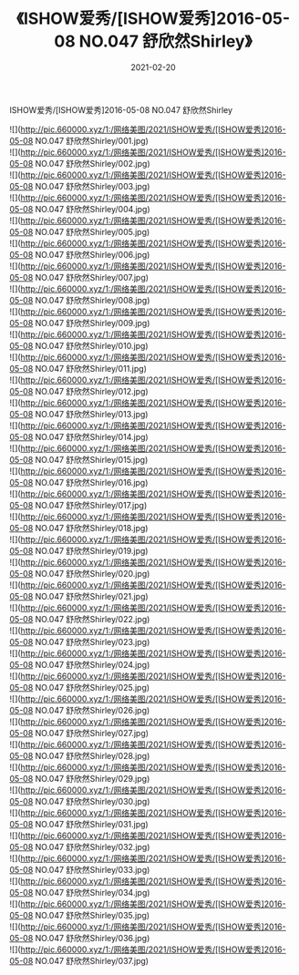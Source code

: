 ﻿---
layout: post
title:  《ISHOW爱秀/[ISHOW爱秀]2016-05-08 NO.047 舒欣然Shirley》
date:   2021-02-20
img: http://pic.660000.xyz/1:/网络美图/2021/ISHOW爱秀/[ISHOW爱秀]2016-05-08 NO.047 舒欣然Shirley/000.jpg
categories: [美女, 清纯, 唯美]
---

ISHOW爱秀/[ISHOW爱秀]2016-05-08 NO.047 舒欣然Shirley

 ![](http://pic.660000.xyz/1:/网络美图/2021/ISHOW爱秀/[ISHOW爱秀]2016-05-08 NO.047 舒欣然Shirley/001.jpg) <br>![](http://pic.660000.xyz/1:/网络美图/2021/ISHOW爱秀/[ISHOW爱秀]2016-05-08 NO.047 舒欣然Shirley/002.jpg) <br>![](http://pic.660000.xyz/1:/网络美图/2021/ISHOW爱秀/[ISHOW爱秀]2016-05-08 NO.047 舒欣然Shirley/003.jpg) <br>![](http://pic.660000.xyz/1:/网络美图/2021/ISHOW爱秀/[ISHOW爱秀]2016-05-08 NO.047 舒欣然Shirley/004.jpg) <br>![](http://pic.660000.xyz/1:/网络美图/2021/ISHOW爱秀/[ISHOW爱秀]2016-05-08 NO.047 舒欣然Shirley/005.jpg) <br>![](http://pic.660000.xyz/1:/网络美图/2021/ISHOW爱秀/[ISHOW爱秀]2016-05-08 NO.047 舒欣然Shirley/006.jpg) <br>![](http://pic.660000.xyz/1:/网络美图/2021/ISHOW爱秀/[ISHOW爱秀]2016-05-08 NO.047 舒欣然Shirley/007.jpg) <br>![](http://pic.660000.xyz/1:/网络美图/2021/ISHOW爱秀/[ISHOW爱秀]2016-05-08 NO.047 舒欣然Shirley/008.jpg) <br>![](http://pic.660000.xyz/1:/网络美图/2021/ISHOW爱秀/[ISHOW爱秀]2016-05-08 NO.047 舒欣然Shirley/009.jpg) <br>![](http://pic.660000.xyz/1:/网络美图/2021/ISHOW爱秀/[ISHOW爱秀]2016-05-08 NO.047 舒欣然Shirley/010.jpg) <br>![](http://pic.660000.xyz/1:/网络美图/2021/ISHOW爱秀/[ISHOW爱秀]2016-05-08 NO.047 舒欣然Shirley/011.jpg) <br>![](http://pic.660000.xyz/1:/网络美图/2021/ISHOW爱秀/[ISHOW爱秀]2016-05-08 NO.047 舒欣然Shirley/012.jpg) <br>![](http://pic.660000.xyz/1:/网络美图/2021/ISHOW爱秀/[ISHOW爱秀]2016-05-08 NO.047 舒欣然Shirley/013.jpg) <br>![](http://pic.660000.xyz/1:/网络美图/2021/ISHOW爱秀/[ISHOW爱秀]2016-05-08 NO.047 舒欣然Shirley/014.jpg) <br>![](http://pic.660000.xyz/1:/网络美图/2021/ISHOW爱秀/[ISHOW爱秀]2016-05-08 NO.047 舒欣然Shirley/015.jpg) <br>![](http://pic.660000.xyz/1:/网络美图/2021/ISHOW爱秀/[ISHOW爱秀]2016-05-08 NO.047 舒欣然Shirley/016.jpg) <br>![](http://pic.660000.xyz/1:/网络美图/2021/ISHOW爱秀/[ISHOW爱秀]2016-05-08 NO.047 舒欣然Shirley/017.jpg) <br>![](http://pic.660000.xyz/1:/网络美图/2021/ISHOW爱秀/[ISHOW爱秀]2016-05-08 NO.047 舒欣然Shirley/018.jpg) <br>![](http://pic.660000.xyz/1:/网络美图/2021/ISHOW爱秀/[ISHOW爱秀]2016-05-08 NO.047 舒欣然Shirley/019.jpg) <br>![](http://pic.660000.xyz/1:/网络美图/2021/ISHOW爱秀/[ISHOW爱秀]2016-05-08 NO.047 舒欣然Shirley/020.jpg) <br>![](http://pic.660000.xyz/1:/网络美图/2021/ISHOW爱秀/[ISHOW爱秀]2016-05-08 NO.047 舒欣然Shirley/021.jpg) <br>![](http://pic.660000.xyz/1:/网络美图/2021/ISHOW爱秀/[ISHOW爱秀]2016-05-08 NO.047 舒欣然Shirley/022.jpg) <br>![](http://pic.660000.xyz/1:/网络美图/2021/ISHOW爱秀/[ISHOW爱秀]2016-05-08 NO.047 舒欣然Shirley/023.jpg) <br>![](http://pic.660000.xyz/1:/网络美图/2021/ISHOW爱秀/[ISHOW爱秀]2016-05-08 NO.047 舒欣然Shirley/024.jpg) <br>![](http://pic.660000.xyz/1:/网络美图/2021/ISHOW爱秀/[ISHOW爱秀]2016-05-08 NO.047 舒欣然Shirley/025.jpg) <br>![](http://pic.660000.xyz/1:/网络美图/2021/ISHOW爱秀/[ISHOW爱秀]2016-05-08 NO.047 舒欣然Shirley/026.jpg) <br>![](http://pic.660000.xyz/1:/网络美图/2021/ISHOW爱秀/[ISHOW爱秀]2016-05-08 NO.047 舒欣然Shirley/027.jpg) <br>![](http://pic.660000.xyz/1:/网络美图/2021/ISHOW爱秀/[ISHOW爱秀]2016-05-08 NO.047 舒欣然Shirley/028.jpg) <br>![](http://pic.660000.xyz/1:/网络美图/2021/ISHOW爱秀/[ISHOW爱秀]2016-05-08 NO.047 舒欣然Shirley/029.jpg) <br>![](http://pic.660000.xyz/1:/网络美图/2021/ISHOW爱秀/[ISHOW爱秀]2016-05-08 NO.047 舒欣然Shirley/030.jpg) <br>![](http://pic.660000.xyz/1:/网络美图/2021/ISHOW爱秀/[ISHOW爱秀]2016-05-08 NO.047 舒欣然Shirley/031.jpg) <br>![](http://pic.660000.xyz/1:/网络美图/2021/ISHOW爱秀/[ISHOW爱秀]2016-05-08 NO.047 舒欣然Shirley/032.jpg) <br>![](http://pic.660000.xyz/1:/网络美图/2021/ISHOW爱秀/[ISHOW爱秀]2016-05-08 NO.047 舒欣然Shirley/033.jpg) <br>![](http://pic.660000.xyz/1:/网络美图/2021/ISHOW爱秀/[ISHOW爱秀]2016-05-08 NO.047 舒欣然Shirley/034.jpg) <br>![](http://pic.660000.xyz/1:/网络美图/2021/ISHOW爱秀/[ISHOW爱秀]2016-05-08 NO.047 舒欣然Shirley/035.jpg) <br>![](http://pic.660000.xyz/1:/网络美图/2021/ISHOW爱秀/[ISHOW爱秀]2016-05-08 NO.047 舒欣然Shirley/036.jpg) <br>![](http://pic.660000.xyz/1:/网络美图/2021/ISHOW爱秀/[ISHOW爱秀]2016-05-08 NO.047 舒欣然Shirley/037.jpg) <br>